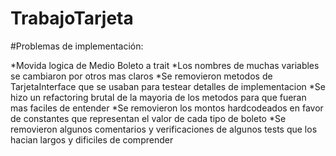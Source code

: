 # TrabajoTarjeta

#Problemas de implementación:

*Movida logica de Medio Boleto a trait
*Los nombres de muchas variables se cambiaron por otros mas claros
*Se removieron metodos de TarjetaInterface que se usaban para testear detalles de implementacion
*Se hizo un refactoring brutal de la mayoria de los metodos para que fueran mas faciles de entender
*Se removieron los montos hardcodeados en favor de constantes que representan el valor de cada tipo de boleto
*Se removieron algunos comentarios y verificaciones de algunos tests que los hacian largos y dificiles de comprender
